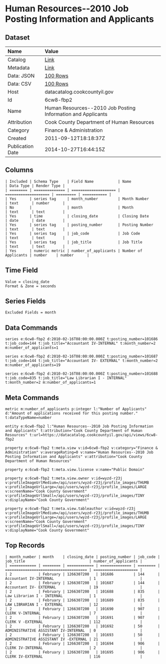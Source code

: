 # Human Resources--2010 Job Posting Information and Applicants

## Dataset

| Name | Value |
| :--- | :---- |
| Catalog | [Link](https://catalog.data.gov/dataset/human-resources-2010-job-posting-information-and-applicants-f9751) |
| Metadata | [Link](https://datacatalog.cookcountyil.gov/api/views/6cw8-fbp2) |
| Data: JSON | [100 Rows](https://datacatalog.cookcountyil.gov/api/views/6cw8-fbp2/rows.json?max_rows=100) |
| Data: CSV | [100 Rows](https://datacatalog.cookcountyil.gov/api/views/6cw8-fbp2/rows.csv?max_rows=100) |
| Host | datacatalog.cookcountyil.gov |
| Id | 6cw8-fbp2 |
| Name | Human Resources--2010 Job Posting Information and Applicants |
| Attribution | Cook County Department of Human Resources |
| Category | Finance & Administration |
| Created | 2011-09-12T18:18:37Z |
| Publication Date | 2014-10-27T16:44:15Z |

## Columns

```ls
| Included | Schema Type    | Field Name           | Name                 | Data Type | Render Type |
| ======== | ============== | ==================== | ==================== | ========= | =========== |
| Yes      | series tag     | month_number         | Month Number         | text      | number      |
| No       |                | month                | Month                | text      | text        |
| Yes      | time           | closing_date         | Closing Date         | date      | date        |
| Yes      | series tag     | posting_number       | Posting Number       | text      | text        |
| Yes      | series tag     | job_code             | Job Code             | text      | text        |
| Yes      | series tag     | job_title            | Job Title            | text      | text        |
| Yes      | numeric metric | number_of_applicants | Number of Applicants | number    | number      |
```

## Time Field

```ls
Value = closing_date
Format & Zone = seconds
```

## Series Fields

```ls
Excluded Fields = month
```

## Data Commands

```ls
series e:6cw8-fbp2 d:2010-02-16T08:00:00.000Z t:posting_number=101686 t:job_code=144 t:job_title="Accountant IV-INTERNAL" t:month_number=2 m:number_of_applicants=1

series e:6cw8-fbp2 d:2010-02-16T08:00:00.000Z t:posting_number=101687 t:job_code=144 t:job_title="Accountant IV- EXTERNAL" t:month_number=2 m:number_of_applicants=19

series e:6cw8-fbp2 d:2010-02-16T08:00:00.000Z t:posting_number=101688 t:job_code=835 t:job_title="Law Librarian I - INTERNAL" t:month_number=2 m:number_of_applicants=1
```

## Meta Commands

```ls
metric m:number_of_applicants p:integer l:"Number of Applicants" d:"Amount of applications received for this posting number." t:dataTypeName=number

entity e:6cw8-fbp2 l:"Human Resources--2010 Job Posting Information and Applicants" t:attribution="Cook County Department of Human Resources" t:url=https://datacatalog.cookcountyil.gov/api/views/6cw8-fbp2

property e:6cw8-fbp2 t:meta.view v:id=6cw8-fbp2 v:category="Finance & Administration" v:averageRating=0 v:name="Human Resources--2010 Job Posting Information and Applicants" v:attribution="Cook County Department of Human Resources"

property e:6cw8-fbp2 t:meta.view.license v:name="Public Domain"

property e:6cw8-fbp2 t:meta.view.owner v:id=wyzd-r23j v:profileImageUrlMedium=/api/users/wyzd-r23j/profile_images/THUMB v:profileImageUrlLarge=/api/users/wyzd-r23j/profile_images/LARGE v:screenName="Cook County Government" v:profileImageUrlSmall=/api/users/wyzd-r23j/profile_images/TINY v:displayName="Cook County Government"

property e:6cw8-fbp2 t:meta.view.tableauthor v:id=wyzd-r23j v:profileImageUrlMedium=/api/users/wyzd-r23j/profile_images/THUMB v:profileImageUrlLarge=/api/users/wyzd-r23j/profile_images/LARGE v:screenName="Cook County Government" v:profileImageUrlSmall=/api/users/wyzd-r23j/profile_images/TINY v:displayName="Cook County Government"
```

## Top Records

```ls
| month_number | month    | closing_date | posting_number | job_code | job_title                             | number_of_applicants | 
| ============ | ======== | ============ | ============== | ======== | ===================================== | ==================== | 
| 2            | February | 1266307200   | 101686         | 144      | Accountant IV-INTERNAL                | 1                    | 
| 2            | February | 1266307200   | 101687         | 144      | Accountant IV- EXTERNAL               | 19                   | 
| 2            | February | 1266307200   | 101688         | 835      | Law Librarian I - INTERNAL            | 1                    | 
| 2            | February | 1266307200   | 101689         | 835      | LAW LIBRARIAN I - EXTERNAL            | 12                   | 
| 2            | February | 1266307200   | 101690         | 907      | CLERK V-INTERNAL                      | 7                    | 
| 2            | February | 1266307200   | 101691         | 907      | CLERK V -EXTERNAL                     | 112                  | 
| 2            | February | 1266307200   | 101692         | 50       | ADMINISTRATIVE ASSISTANT IV-INTERNAL  | 0                    | 
| 2            | February | 1266307200   | 101693         | 50       | ADMINISTRATIVE ASSISTANT IV -EXTERNAL | 21                   | 
| 2            | February | 1266307200   | 101694         | 906      | CLERK IV-INTERNAL                     | 2                    | 
| 2            | February | 1266307200   | 101695         | 906      | CLERK IV-EXTERNAL                     | 116                  | 
```